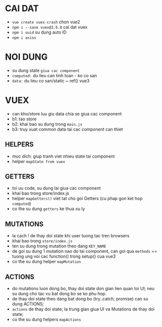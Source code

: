 # CAI DAT

- `vue create vuex-crash` chon vue2
- `npm i --save vuex@3.6.0` cai dat vuex
- `npm i uuid` su dung auto ID
- `npm i axios`

# NOI DUNG

- su dung state `giua cac component`
- `computed:` du lieu can tinh toan - ko co san
- `data:` du lieu co san/static ~ ref() vue3

# VUEX

- can kho/store luu giu data chia se giua cac component
- b1: tao store
- b2: khai bao su dung trong `main.js`
- b3: truy xuat common data tai cac component can thiet

## HELPERS

- muc dich: giup tranh viet nhieu state tai component
- helper `mapState from vuex`

## GETTERS

- toi uu code, su dung lai giua cac component
- khai bao trong store/index.js
- helper `mapGetters()` viet tat cho goi Getters (cu phap gon ket hop `computed`)
- co the su dung `getters` ke thua xu ly

## MUTATIONS

- la cach ! de thay doi state khi user tuong tac tren browsers
- khai bao trong `store/index.js`
- ten su dung trong mutation theo dang `KEY_NAME`
- de goi su dung 1 mutation nao do tai component, can goi qua `methods` == tuong ung voi cac function() trong setup() cua vue3
- co the su dung helper `mapMutation`

## ACTIONS

- do mutations luon dong bo, thay doi state don gian lien quan toi UI; neu su dung cho tac vu bat dong bo se ko phu hop.
- de thay doi state theo dang bat dong bo (try..catch; promise) can su dung ACTIONS;
- `actions` de thay doi state; la trung gian giua UI va Mutations de thay doi state;
- co the su dung helpers `mapActions`
